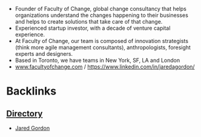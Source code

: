- Founder of Faculty of Change, global change consultancy that helps organizations understand the changes happening to their businesses and helps to create solutions that take care of that change. 
- Experienced startup investor, with a decade of venture capital experience.
- At Faculty of Change, our team is composed of innovation strategists (think more agile management consultants), anthropologists, foresight experts and designers.
- Based in Toronto, we have teams in New York, SF, LA and London
- www.facultyofchange.com / https://www.linkedin.com/in/jaredagordon/

# Backlinks
## [Directory](<Directory.md>)
- [Jared Gordon](<Jared Gordon.md>)


